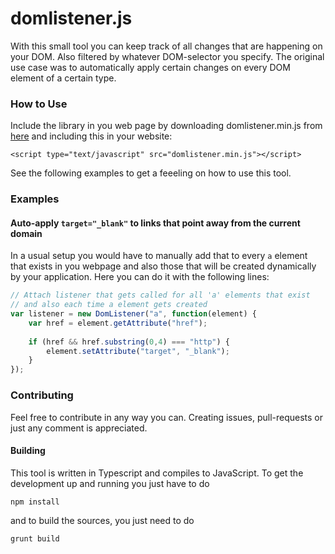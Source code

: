 # domlistener.js

With this small tool you can keep track of all changes that are happening on your DOM. Also filtered by whatever DOM-selector you specify.
The original use case was to automatically apply certain changes on every DOM element of a certain type.

### How to Use

Include the library in you web page by downloading domlistener.min.js from [here](https://github.com/torpedro/domlistener.js/tree/master/release) and including this in your website:

```
<script type="text/javascript" src="domlistener.min.js"></script>
```

See the following examples to get a feeeling on how to use this tool.

### Examples

#### Auto-apply `target="_blank"` to links that point away from the current domain

In a usual setup you would have to manually add that to every `a` element that exists in you webpage and also those that will be created dynamically by your application. Here you can do it with the following lines:

```javascript
// Attach listener that gets called for all 'a' elements that exist
// and also each time a element gets created
var listener = new DomListener("a", function(element) {
	var href = element.getAttribute("href");
	
	if (href && href.substring(0,4) === "http") {
		element.setAttribute("target", "_blank");
	}
});
```


### Contributing

Feel free to contribute in any way you can. Creating issues, pull-requests or just any comment is appreciated.

#### Building

This tool is written in Typescript and compiles to JavaScript. To get the development up and running you just have to do

```
npm install
```

and to build the sources, you just need to do

```
grunt build
```
